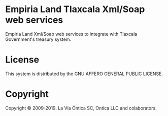 ﻿# Empiria Land Tlaxcala Xml/Soap web services

Empiria Land Xml/Soap web services to integrate with Tlaxcala Government's treasury system.

# License

This system is distributed by the GNU AFFERO GENERAL PUBLIC LICENSE.

# Copyright

Copyright © 2009-2019. La Vía Óntica SC, Ontica LLC and colaborators.
